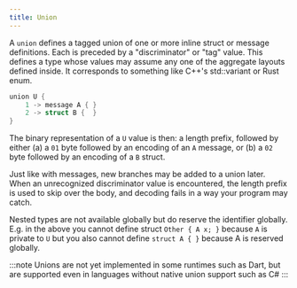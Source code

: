 ```yaml
---
title: Union
---
```


A `union` defines a tagged union of one or more inline struct or message definitions. Each is preceded by a "discriminator" or "tag" value. This defines a type whose values may assume any one of the aggregate layouts defined inside. It corresponds to something like C++'s std::variant or Rust enum.

```go
union U { 
    1 -> message A { }
    2 -> struct B {  } 
}
```

The binary representation of a `U` value is then: a length prefix, followed by either (a) a `01` byte followed by an encoding of an `A` message, or (b) a `02` byte followed by an encoding of a `B` struct.

Just like with messages, new branches may be added to a union later. When an unrecognized discriminator value is encountered, the length prefix is used to skip over the body, and decoding fails in a way your program may catch.

Nested types are not available globally but do reserve the identifier globally. E.g. in the above you cannot define struct `Other { A x; }` because `A` is private to `U` but you also cannot define `struct A { }` because A is reserved globally.

:::note
Unions are not yet implemented in some runtimes such as Dart, but are supported even in languages without native union support such as C#
:::